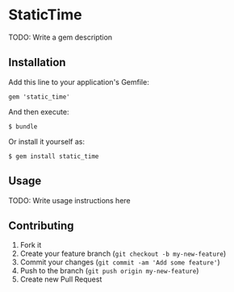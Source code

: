 # StaticTime

TODO: Write a gem description

## Installation

Add this line to your application's Gemfile:

    gem 'static_time'

And then execute:

    $ bundle

Or install it yourself as:

    $ gem install static_time

## Usage

TODO: Write usage instructions here

## Contributing

1. Fork it
2. Create your feature branch (`git checkout -b my-new-feature`)
3. Commit your changes (`git commit -am 'Add some feature'`)
4. Push to the branch (`git push origin my-new-feature`)
5. Create new Pull Request
